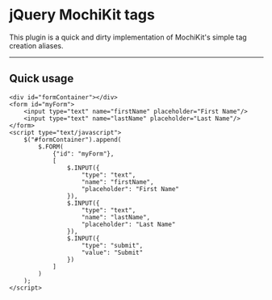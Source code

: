 # jQuery MochiKit tags

This plugin is a quick and dirty implementation of MochiKit's simple tag creation aliases.

---

## Quick usage

	<div id="formContainer"></div>
	<form id="myForm">
		<input type="text" name="firstName" placeholder="First Name"/>
		<input type="text" name="lastName" placeholder="Last Name"/>
	</form>
	<script type="text/javascript">
		$("#formContainer").append(
			$.FORM(
				{"id": "myForm"},
				[
					$.INPUT({
						"type": "text",
						"name": "firstName",
						"placeholder": "First Name"
					}),
					$.INPUT({
						"type": "text",
						"name": "lastName",
						"placeholder": "Last Name"
					}),
					$.INPUT({
						"type": "submit",
						"value": "Submit"
					})
				]
			)
		);
	</script>
